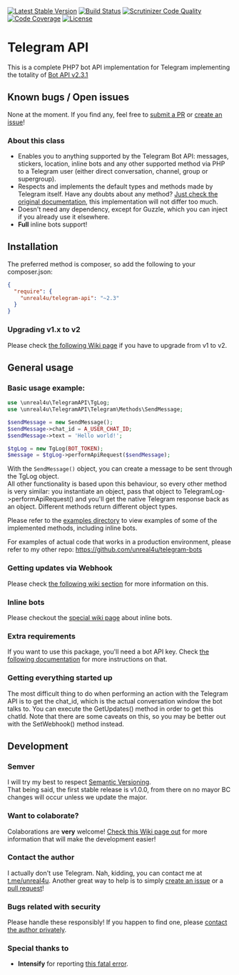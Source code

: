 [![Latest Stable Version](https://poser.pugx.org/unreal4u/telegram-api/v/stable)](https://packagist.org/packages/unreal4u/telegram-api)
[![Build Status](https://travis-ci.org/unreal4u/telegram-api.svg)](https://travis-ci.org/unreal4u/telegram-api)
[![Scrutinizer Code Quality](https://scrutinizer-ci.com/g/unreal4u/telegram-api/badges/quality-score.png?b=master)](https://scrutinizer-ci.com/g/unreal4u/telegram-api/?branch=master)
[![Code Coverage](https://scrutinizer-ci.com/g/unreal4u/telegram-api/badges/coverage.png?b=master)](https://scrutinizer-ci.com/g/unreal4u/telegram-api/?branch=master)
[![License](https://poser.pugx.org/unreal4u/telegram-api/license)](https://packagist.org/packages/unreal4u/telegram-api)

# Telegram API

This is a complete PHP7 bot API implementation for Telegram implementing the totality of [Bot API v2.3.1](https://core.telegram.org/bots/api-changelog#december-4-2016)

## Known bugs / Open issues

None at the moment. If you find any, feel free to [submit a PR](https://github.com/unreal4u/telegram-api/pulls) or
[create an issue](https://github.com/unreal4u/telegram-api/issues)!

### About this class

* Enables you to anything supported by the Telegram Bot API: messages, stickers, location, inline bots and any other supported method via PHP to a Telegram user (either direct conversation, channel, group or supergroup).
* Respects and implements the default types and methods made by Telegram itself. Have any doubts about any method? [Just check the original documentation](https://core.telegram.org/bots/api), this implementation will not differ too much.
* Doesn't need any dependency, except for Guzzle, which you can inject if you already use it elsewhere.
* **Full** inline bots support!

## Installation

The preferred method is composer, so add the following to your composer.json:

```json
{
  "require": {
    "unreal4u/telegram-api": "~2.3"
  }
}
```

### Upgrading v1.x to v2

Please check [the following Wiki page](https://github.com/unreal4u/telegram-api/wiki/Upgrading-from-v1-to-v2) if you 
have to upgrade from v1 to v2.

## General usage

### Basic usage example:

```php
use \unreal4u\TelegramAPI\TgLog;
use \unreal4u\TelegramAPI\Telegram\Methods\SendMessage;

$sendMessage = new SendMessage();
$sendMessage->chat_id = A_USER_CHAT_ID;
$sendMessage->text = 'Hello world!';

$tgLog = new TgLog(BOT_TOKEN);
$message = $tgLog->performApiRequest($sendMessage);
```

With the `SendMessage()` object, you can create a message to be sent through the TgLog object.  
All other functionality is based upon this behaviour, so every other method is very similar: you instantiate an object, 
pass that object to TelegramLog->performApiRequest() and you'll get the native Telegram response back as an object. 
Different methods return different object types. 

Please refer to the [examples directory](https://github.com/unreal4u/telegram-api/tree/master/examples) to view examples 
of some of the implemented methods, including inline bots. 

For examples of actual code that works in a production environment, please refer to my other repo: https://github.com/unreal4u/telegram-bots

### Getting updates via Webhook

Please check [the following wiki section](https://github.com/unreal4u/telegram-api/wiki/Getting-updates-via-Webhook) for
more information on this.

### Inline bots

Please checkout the [special wiki page](https://github.com/unreal4u/telegram-api/wiki/Inline-Bots) about inline bots.

### Extra requirements

If you want to use this package, you'll need a bot API key. Check 
[the following documentation](https://github.com/unreal4u/telegram-api/wiki/Creating-a-bot) for more instructions 
on that.

### Getting everything started up

The most difficult thing to do when performing an action with the Telegram API is to get the chat_id, which is the 
actual conversation window the bot talks to. You can execute the GetUpdates() method in order to get this chatId. Note
that there are some caveats on this, so you may be better out with the SetWebhook() method instead. 

## Development

### Semver

I will try my best to respect [Semantic Versioning](http://semver.org).  
That being said, the first stable release is v1.0.0, from there on no mayor BC changes will occur unless we update
the major.

### Want to colaborate?

Colaborations are **very** welcome! [Check this Wiki page out](https://github.com/unreal4u/telegram-api/wiki/Want-to-colaborate%3F) 
for more information that will make the development easier!

### Contact the author

I actually don't use Telegram. Nah, kidding, you can contact me at [t.me/unreal4u](https://telegram.me/unreal4u).
Another great way to help is to simply [create an issue](https://github.com/unreal4u/telegram-api/issues) or a
[pull request](https://github.com/unreal4u/telegram-api/pulls)!

### Bugs related with security

Please handle these responsibly! If you happen to find one, please
[contact the author privately](https://telegram.me/unreal4u).

### Special thanks to

- **Intensify** for reporting [this fatal error](https://github.com/unreal4u/telegram-api/issues/15).
